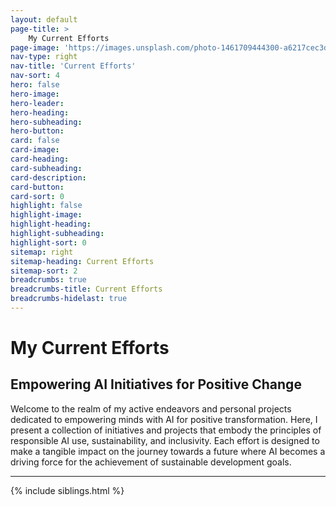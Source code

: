 ```yaml
---
layout: default
page-title: >
    My Current Efforts
page-image: 'https://images.unsplash.com/photo-1461709444300-a6217cec3dff?ixlib=rb-4.0.3&ixid=M3wxMjA3fDB8MHxwaG90by1wYWdlfHx8fGVufDB8fHx8fA%3D%3D&auto=format&fit=crop&w=2073&q=80'
nav-type: right
nav-title: 'Current Efforts'
nav-sort: 4
hero: false
hero-image: 
hero-leader: 
hero-heading: 
hero-subheading: 
hero-button: 
card: false
card-image: 
card-heading: 
card-subheading: 
card-description: 
card-button: 
card-sort: 0
highlight: false
highlight-image: 
highlight-heading: 
highlight-subheading: 
highlight-sort: 0
sitemap: right
sitemap-heading: Current Efforts
sitemap-sort: 2
breadcrumbs: true
breadcrumbs-title: Current Efforts
breadcrumbs-hidelast: true
---
```


# My Current Efforts

## Empowering AI Initiatives for Positive Change

Welcome to the realm of my active endeavors and personal projects dedicated to empowering minds with AI for positive transformation. Here, I present a collection of initiatives and projects that embody the principles of responsible AI use, sustainability, and inclusivity. Each effort is designed to make a tangible impact on the journey towards a future where AI becomes a driving force for the achievement of sustainable development goals.

----

{% include siblings.html %}